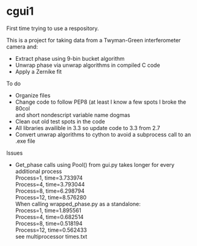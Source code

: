 cgui1
=====
First time trying to use a respository.

This is a project for taking data from a Twyman-Green interferometer camera and:
* Extract phase using 9-bin bucket algorithm<br />
* Unwrap phase via unwrap algorithms in compiled C code<br />
* Apply a Zernike fit<br />
  


To do
* Organize files
* Change code to follow PEP8 (at least I know a few spots I broke the 80col<br />
    and short nondescript variable name dogmas
* Clean out old test spots in the code<br />
* All libraries availible in 3.3 so update code to 3.3 from 2.7<br />
* Convert unwrap algorithms to cython to avoid a subprocess call to an .exe file<br />
  
Issues
* Get_phase calls using Pool() from gui.py takes longer for every additional process<br />
Process=1, time=3.733974<br />
Process=4, time=3.793044<br />
Process=8, time=6.298794<br />
Process=12, time=8.576280<br />
When calling wrapped_phase.py as a standalone:<br />
Process=1, time=1.895561<br />
Process=4, time=0.682514<br />
Process=8, time=0.518194<br />
Process=12, time=0.562433<br />
see multiprocessor times.txt
  
